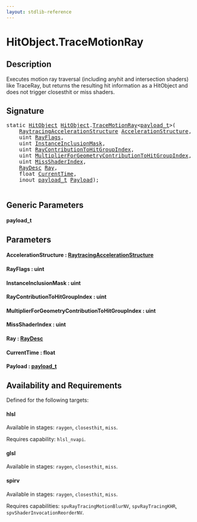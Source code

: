 ```yaml
---
layout: stdlib-reference
---
```


# HitObject\.TraceMotionRay

## Description

Executes motion ray traversal (including anyhit and intersection shaders) like TraceRay, but returns the
resulting hit information as a HitObject and does not trigger closesthit or miss shaders.




## Signature 

<pre>
<span class='code_keyword'>static</span> <a href="index.html" class="code_type">HitObject</a> <a href="index.html" class="code_type">HitObject</a>.<a href="tracemotionray-05b.html">TraceMotionRay</a>&lt;<a href="tracemotionray-05b.html#typeparam-payload_t" class="code_type">payload_t</a>&gt;(
    <a href="../raytracingaccelerationstructure-0am/index.html" class="code_type">RaytracingAccelerationStructure</a> <a href="tracemotionray-05b.html#decl-AccelerationStructure" class="code_param">AccelerationStructure</a>,
    <span class="code_keyword">uint</span> <a href="tracemotionray-05b.html#decl-RayFlags" class="code_param">RayFlags</a>,
    <span class="code_keyword">uint</span> <a href="tracemotionray-05b.html#decl-InstanceInclusionMask" class="code_param">InstanceInclusionMask</a>,
    <span class="code_keyword">uint</span> <a href="tracemotionray-05b.html#decl-RayContributionToHitGroupIndex" class="code_param">RayContributionToHitGroupIndex</a>,
    <span class="code_keyword">uint</span> <a href="tracemotionray-05b.html#decl-MultiplierForGeometryContributionToHitGroupIndex" class="code_param">MultiplierForGeometryContributionToHitGroupIndex</a>,
    <span class="code_keyword">uint</span> <a href="tracemotionray-05b.html#decl-MissShaderIndex" class="code_param">MissShaderIndex</a>,
    <a href="../raydesc-03/index.html" class="code_type">RayDesc</a> <a href="tracemotionray-05b.html#decl-Ray" class="code_param">Ray</a>,
    <span class="code_keyword">float</span> <a href="tracemotionray-05b.html#decl-CurrentTime" class="code_param">CurrentTime</a>,
    <span class="code_keyword">inout</span> <a href="tracemotionray-05b.html#typeparam-payload_t" class="code_type">payload_t</a> <a href="tracemotionray-05b.html#decl-Payload" class="code_param">Payload</a>);

</pre>

## Generic Parameters

####  <a id="typeparam-payload_t"></a>payload\_t

## Parameters

####  <a id="decl-AccelerationStructure"></a>AccelerationStructure  : [RaytracingAccelerationStructure](../raytracingaccelerationstructure-0am/index.html)
####  <a id="decl-RayFlags"></a>RayFlags  : uint
####  <a id="decl-InstanceInclusionMask"></a>InstanceInclusionMask  : uint
####  <a id="decl-RayContributionToHitGroupIndex"></a>RayContributionToHitGroupIndex  : uint
####  <a id="decl-MultiplierForGeometryContributionToHitGroupIndex"></a>MultiplierForGeometryContributionToHitGroupIndex  : uint
####  <a id="decl-MissShaderIndex"></a>MissShaderIndex  : uint
####  <a id="decl-Ray"></a>Ray  : [RayDesc](../raydesc-03/index.html)
####  <a id="decl-CurrentTime"></a>CurrentTime  : float
####  <a id="decl-Payload"></a>Payload  : [payload\_t](tracemotionray-05b.html#typeparam-payload_t)

## Availability and Requirements

Defined for the following targets:

#### hlsl
Available in stages: `raygen`, `closesthit`, `miss`.

Requires capability: `hlsl_nvapi`.
#### glsl
Available in stages: `raygen`, `closesthit`, `miss`.

#### spirv
Available in stages: `raygen`, `closesthit`, `miss`.

Requires capabilities: `spvRayTracingMotionBlurNV`, `spvRayTracingKHR`, `spvShaderInvocationReorderNV`.


